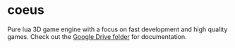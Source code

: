 coeus
=====

Pure lua 3D game engine with a focus on fast development and high quality games. Check out the [Google Drive folder](https://drive.google.com/#folders/0B1VFdVDpTS-sa3hmNlhieEt6dUk) for documentation.
